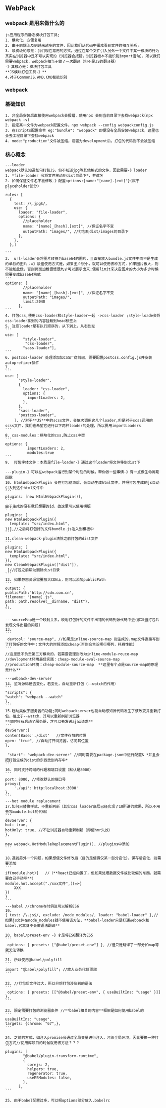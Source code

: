 ## WebPack

### webpack 是用来做什么的

    js应用程序的静态模块打包工具;
    1. 模块化，方便复用
    2. 由于前端涉及到越来越多的文件，因此我们从代码中很难看到文件的相互关系;
    3. 最初级的感觉：我们现在常用的方式，通过在某个文件引入另外一个文件中某一模块的行为其实在浏览器中是不可以实现的（浏览器会报错，浏览器根本不能识别import语句），所以我们需要webpack，webpack相当于做了一次翻译（但不是JS的翻译器）
    -》其核心是：模块打包工具
    **JS模块打包工具-》**
    4.对于CommonJS,AMD,CMD都能识别

### webpack

### 基础知识

    1. 非全局安装后直接使用webpack会报错，使用npx 会到当前目录下去找webpack(npx webpack -v)
    2. 指定某一文件为webpack配置文件，npx webpack --config webpackconfig.js
    3. 在scripts配置命令 eg:"bundle": "webpack" 即便没有全局安装webpack，这里也会去工程目录下查找webpack
    4. mode:"production"文件被压缩，设置为development后，打包的代码则不会被压缩

### 核心概念

    ---loader
    webpack默认知道如何打包JS，但不知道jpg等其他格式的文件，因此需要-》loader
    1. *file-loader 会将文件移动到dist目录下*，并改名
    2. 如何保证文件名不被修改-》配置options:{name:"[name].[ext]"}(属于placeholder部分)
    ```
    rules: [
      {
        test: /\.jpg$/,
        use: {
          loader: "file-loader",
          options: {
            //placeholder
            name: "[name]_[hash].[ext]", //保证名字不变
            outputPath: "images/", //打包到dist/images的目录下
          },
        },
      },]

    ```
    3.  url-loader会将图片转换为base64的图片，且直接放入bundle.js文件中而不是生成的单独的图片；=》最佳使用方式是，如果图片很小，就可以使用该种方式，如果图片很大，则不能如此做，否则页面加载很慢很九才可以展示出来;使用limit来决定图片的大小为多少时候需要变成base64格式
    ```
    options: {
            //placeholder
            name: "[name]_[hash].[ext]", //保证名字不变
            outputPath: "images/",
            limit:2048
          },
    ```
    4. 打包css,使用css-loader和style-loader一起 ->css-loader ;style-loade会将css-loader拿到的内容挂载到head标签上
    5. 注意loader是有执行顺序的，从下到上，从右到左
    ```
    use: [
            "style-loader",
             "css-loader",
            "sass-loader"],
    ```
    6. postcss-loader 处理添加如CSS厂商前缀，需要配置postcss.config.js并安装autoprefixer插件
    7.
    ```
    use: [
          "style-loader",
          {
            loader: "css-loader",
            options: {
              importLoaders: 2,
            },
          },
          "sass-loader",
          "postcss-loader",
        ], //对于**JS**中的scss文件，会依次调用这几个loader,但是对于scss调用的scss文件，我们也希望它进行以下两种loader的处理，所以要用importLoaders
    ```
    8. css-modules：模块化的css,防止css冲突
    ```
    options: {
              importLoaders: 2,
              modules:true
    ```
    9.  打包字体文件：本质是file-loader-》通过这个loader将文件移到dist下

    ---plugin-》可以在webpack运行到某个时刻的时候，帮你做一些事情-》有一点像生命周期函数
    10. htmlWebpackPlugin 会在打包结束后，会自动生成html文件，并把打包生成的js自动引入到这个html文件中
    ```
    plugins: [new HtmlWebpackPlugin()],
    ```
    由于生成的没有我们想要的id，故这里可以使用模版
    ` ``
    plugins: [
    new HtmlWebpackPlugin({
      template: "src/index.html",
    })],//之后将打包好的文件bundle.js注入到模板中
    ```
    11.clean-webpack-plugin清除之前打包的dist文件
    ```
    plugins: [
    new HtmlWebpackPlugin({
      template: "src/index.html",
    }),
    new CleanWebpackPlugin(["dist"]),
     ]//打包之前帮助删除dist目录
    ```
    12. 如果静态资源需要放大CDN上，则可以添加publicPath
    ```
    output: {
    publicPath:'http://cdn.com.cn',
    filename: "[name].js",
    path: path.resolve(__dirname, "dist"),
    },
    ```

    ---sourceMap是一个映射关系，映射打包好的文件中出错的代码到源代码中去(解决当打包后发现文件出错的问题)
    13.
    ```
     devtool: "source-map", //如果是inline-source-map 则生成的.map文件直接写到了打包好的文件中；文件大的时候添加cheap(否则会告诉哪行哪列，耗费性能)
    ```
    //这里是不负责第三方模块的，若需要管理则改为inline-module-rouce-map
    //devlopment环境最佳实践：cheap-module-eval-source-map
    //production环境：cheap-module-source-map  **这里有个点是source-map的原理是什么**

    ---webpack-dev-server
    14. 监听源码是否变化，若变化，自动重新打包（--watch的作用）
    ```
    "scripts": {
    "watch": "webpack --watch"
    },
    ```
    15.起动类似于服务器的功能;同时webpackserver也能自动感知源代码发生了该改变并重新打包，相比于--watch，其可以重新刷新浏览器
    **同时只有启动了服务器，才可以去发送ajax请求**
    ```
    devServer:{
    contentBase:'./dist'   //文件存放的位置
    open: "true", //自动打开浏览器，访问其位置
    },

     "start": "webpack-dev-server" //同时需要在package.json中进行配置& *并且会把打包生成的dist的东西放到内存中*
    ```
    16. 同时支持跨域的代理和端口设置（默认是8000）
    ```
    port: 8080, //修改默认的端口号
    proxy:{
        './api':'http:localhost:3000'
    },
    ```
    ---hot module replacement
    17.如何只替换样式，不重新刷新（其实css loader底层已经实现了18所讲的效果，所以不用去写module.hot的代码）
    ```
    devServer: {
    hot: true,
    hotOnly: true, //不让浏览器自动重新刷新（即使hmr失效）
    },

    new webpack.HotModuleReplacementPlugin(), //plugins中添加
    ```

    18.遇到另外一个问题，如果想使文件修改后（目的是使得仅某一部分变化），保存后变化，则需要添加
    ```
    if(module.hot){   //（**React已经内置了，但如果处理数据文件或比较偏的东西，就需要自己手动写**）
    module.hot.accept("./xxx文件",()=>{
        XXX
    })
    }
    ```
    ---babel //chrome与时俱进可以解析ES6
    19.
    { test: /\.js$/, exclude: /node_modules/, loader: "babel-loader" },//如果js文件在node_modules就不使用该方法，**babel-loader只是打通webpack和babel,它本身不会做语法翻译**

    20. babel/preset-env -》才是将ES6翻译为ES5
    ```
     options: { presets: ["@babel/preset-env"] }, //但只是翻译了一部分如map等就无法转换
    ```
    21. 所以使用@babel/polyfill
    ```
    import "@babel/polyfill"; //放入业务代码顶部
    ```

    22. //打包后文件过大，所以只想打包涉及到的语法
    ```
     options: { presets: [["@babel/preset-env", { useBuiltIns: "usage" }]] },
    ```

    23. 限定需要打包的浏览器条件 //**babel相关的内容**框架是如何使用babel的
    ```
    useBuiltIns: "usage",
    targets: {chrome: "67",},
    ```

    24. 之前的方式，如注入promise会通过全局变量进行注入，污染全局环境，因此要换一种打包方式//使用库项目的时候就用该方法？？？
    ```
    plugins: [
            "@babel/plugin-transform-runtime",
            {
              corejs: 2,
              helpers: true,
              regenerator: true,
              useESModules: false,
            },
          ],
    ```

    25. 由于babel配置过多，可以把options部分放入.babelrc
